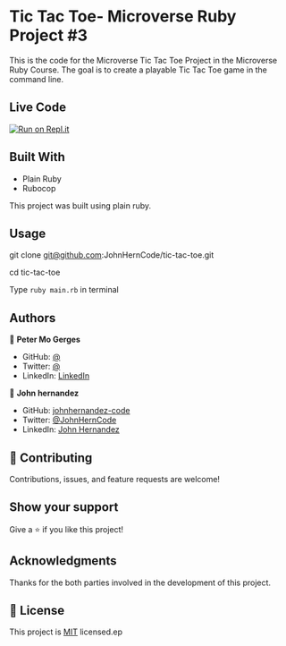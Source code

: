 # Tic Tac Toe- Microverse Ruby Project #3

This is the code for the Microverse Tic Tac Toe Project in the Microverse Ruby Course.
The goal is to create a playable Tic Tac Toe game in the command line. 


## Live Code

[![Run on Repl.it](https://repl.it/badge/github/acushlakoncept/Enumerable)](https://repl.it/@JohnHernCode/tictactoe-game-ruby#main.rb)

## Built With

- Plain Ruby
- Rubocop

This project was built using plain ruby. 

## Usage

git clone git@github.com:JohnHernCode/tic-tac-toe.git

cd tic-tac-toe

Type `ruby main.rb` in terminal

## Authors

👤 **Peter Mo Gerges**

- GitHub: [@](https://github.com/yourname)
- Twitter: [@](https://twitter.com/yourname)
- LinkedIn: [LinkedIn](https://www.linkedin.com/in/yourlink/)


👤 **John hernandez**

- GitHub: [johnhernandez-code](https://github.com/johnhernandez-code)
- Twitter: [@JohnHernCode](https://twitter.com/JohnHernCode)
- LinkedIn: [John Hernandez](https://www.linkedin.com/in/john-hernandez-56a7821b8/)

## 🤝 Contributing

Contributions, issues, and feature requests are welcome!

## Show your support

Give a ⭐️ if you like this project!

## Acknowledgments

Thanks for the both parties involved in the development of this project.

## 📝 License

This project is [MIT](https://github.com/JohnHernCode/tic-tac-toe/blob/main/LICENSE) licensed.ep
